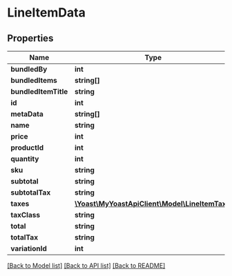# LineItemData

## Properties
Name | Type | Description | Notes
------------ | ------------- | ------------- | -------------
**bundledBy** | **int** |  | [optional] 
**bundledItems** | **string[]** |  | 
**bundledItemTitle** | **string** |  | 
**id** | **int** |  | 
**metaData** | **string[]** |  | 
**name** | **string** |  | 
**price** | **int** |  | 
**productId** | **int** |  | 
**quantity** | **int** |  | 
**sku** | **string** |  | 
**subtotal** | **string** |  | 
**subtotalTax** | **string** |  | 
**taxes** | [**\Yoast\MyYoastApiClient\Model\LineItemTax[]**](LineItemTax.md) |  | 
**taxClass** | **string** |  | 
**total** | **string** |  | 
**totalTax** | **string** |  | 
**variationId** | **int** |  | 

[[Back to Model list]](../README.md#documentation-for-models) [[Back to API list]](../README.md#documentation-for-api-endpoints) [[Back to README]](../README.md)



